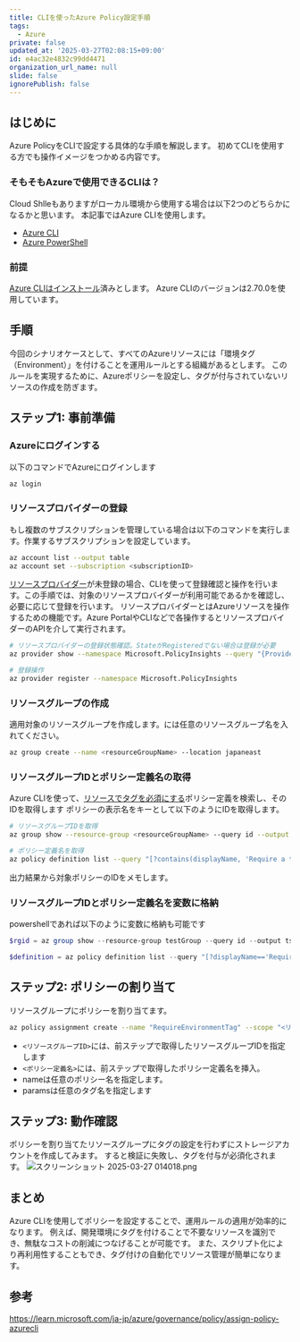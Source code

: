```yaml
---
title: CLIを使ったAzure Policy設定手順
tags:
  - Azure
private: false
updated_at: '2025-03-27T02:08:15+09:00'
id: e4ac32e4832c99dd4471
organization_url_name: null
slide: false
ignorePublish: false
---
```

## はじめに
Azure PolicyをCLIで設定する具体的な手順を解説します。
初めてCLIを使用する方でも操作イメージをつかめる内容です。

### そもそもAzureで使用できるCLIは？
Cloud Shlleもありますがローカル環境から使用する場合は以下2つのどちらかになるかと思います。
本記事ではAzure CLIを使用します。
- [Azure CLI](https://learn.microsoft.com/ja-jp/cli/azure/what-is-azure-cli)
- [Azure PowerShell](https://learn.microsoft.com/ja-jp/powershell/azure/what-is-azure-powershell?view=azps-12.5.0)

### 前提
[Azure CLIはインストール](https://learn.microsoft.com/ja-jp/cli/azure/install-azure-cli)済みとします。
Azure CLIのバージョンは2.70.0を使用しています。

## 手順
今回のシナリオケースとして、すべてのAzureリソースには「環境タグ（Environment）」を付けることを運用ルールとする組織があるとします。
このルールを実現するために、Azureポリシーを設定し、タグが付与されていないリソースの作成を防ぎます。

## ステップ1: 事前準備
### Azureにログインする
以下のコマンドでAzureにログインします
  ```bash
  az login
  ```

### リソースプロバイダーの登録
もし複数のサブスクリプションを管理している場合は以下のコマンドを実行します。作業するサブスクリプションを設定しています。
```bash
az account list --output table
az account set --subscription <subscriptionID>
```

[リソースプロバイダー](https://learn.microsoft.com/ja-jp/azure/azure-resource-manager/management/resource-providers-and-types)が未登録の場合、CLIを使って登録確認と操作を行います。この手順では、対象のリソースプロバイダーが利用可能であるかを確認し、必要に応じて登録を行います。
リソースプロバイダーとはAzureリソースを操作するための機能です。Azure PortalやCLIなどで各操作するとリソースプロバイダーのAPIを介して実行されます。
```bash
# リソースプロバイダーの登録状態確認。StateがRegisteredでない場合は登録が必要
az provider show --namespace Microsoft.PolicyInsights --query "{Provider:namespace,State:registrationState}" --output table

# 登録操作
az provider register --namespace Microsoft.PolicyInsights
```

### リソースグループの作成
適用対象のリソースグループを作成します。<resourceGroupName>には任意のリソースグループ名を入れてください。
```bash
az group create --name <resourceGroupName> --location japaneast
```

### リソースグループIDとポリシー定義名の取得
Azure CLIを使って、[リソースでタグを必須にする](https://portal.azure.com/#blade/Microsoft_Azure_Policy/PolicyDetailBlade/definitionId/%2Fproviders%2FMicrosoft.Authorization%2FpolicyDefinitions%2F871b6d14-10aa-478d-b590-94f262ecfa99)ポリシー定義を検索し、そのIDを取得します
ポリシーの表示名をキーとして以下のようにIDを取得します。
```bash
# リソースグループIDを取得
az group show --resource-group <resourceGroupName> --query id --output table

# ポリシー定義名を取得
az policy definition list --query "[?contains(displayName, 'Require a tag on resources')].name" -o table
```
出力結果から対象ポリシーのIDをメモします。

### リソースグループIDとポリシー定義名を変数に格納
powershellであれば以下のように変数に格納も可能です
```powershell
$rgid = az group show --resource-group testGroup --query id --output tsv

$definition = az policy definition list --query "[?displayName=='Require a tag on resources'].name" --output tsv
```

## ステップ2: ポリシーの割り当て
リソースグループにポリシーを割り当てます。
```bash
az policy assignment create --name "RequireEnvironmentTag" --scope "<リソースグループID>" --policy "<ポリシー定義名>" --params '{\"tagName\":{\"value\":\"Environment\"}}'
```
- `<リソースグループID>`には、前ステップで取得したリソースグループIDを指定します
- `<ポリシー定義名>`には、前ステップで取得したポリシー定義名を挿入。
- nameは任意のポリシー名を指定します。
- paramsは任意のタグ名を指定します

## ステップ3: 動作確認
ポリシーを割り当てたリソースグループにタグの設定を行わずにストレージアカウントを作成してみます。
すると検証に失敗し、タグを付与が必須化されます。
![スクリーンショット 2025-03-27 014018.png](https://qiita-image-store.s3.ap-northeast-1.amazonaws.com/0/1518953/6a983f79-b45f-4c0e-8cb1-b72cd8e3e0bc.png)

## まとめ
Azure CLIを使用してポリシーを設定することで、運用ルールの適用が効率的になります。
例えば、開発環境にタグを付けることで不要なリソースを識別でき、無駄なコストの削減につなげることが可能です。
また、スクリプト化により再利用性することもでき、タグ付けの自動化でリソース管理が簡単になります。

## 参考
https://learn.microsoft.com/ja-jp/azure/governance/policy/assign-policy-azurecli
